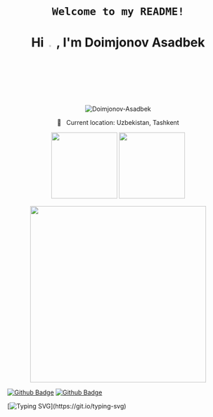 ## <h1 align="center">`Welcome to my README!`</h1>

<h1 align="center">Hi <img src="https://media.giphy.com/media/hvRJCLFzcasrR4ia7z/giphy.gif" width="3%"> , I'm Doimjonov Asadbek</h1>

<p align="center">
 <img src="https://komarev.com/ghpvc/?username=Doimjonov-Asadbek&label=Profile%20views&color=0e75b6&style=flat" alt="Doimjonov-Asadbek" />
</p>

 <p align = "center"> 📍 &nbsp; Current location: Uzbekistan, Tashkent </p>

<p align='center'>
  <a href="#"><img src="https://github-readme-stats.vercel.app/api?username=Doimjonov-Asadbek&show_icons=true&count_private=true&theme=github_dark" height="150"></a>
  <a href="#"><img src="https://github-readme-stats.vercel.app/api/top-langs/?username=Doimjonov-Asadbek&layout=compact&theme=github_dark" height="150"/></a>
</p>

<p align = "center">
  <img src = "https://github-readme-streak-stats.herokuapp.com?user=Doimjonov-Asadbek&theme=dark&hide_border=true" width = 400>
</p>
 
[![Github Badge](https://img.shields.io/badge/To-rex-24292e?style=flat&logo=Github&logoColor=white&link=https://github.com/To-rex)](https://github.com/To-rex)  [![Github Badge](https://img.shields.io/badge/devDoubleH-24292e?style=flat&logo=Github&logoColor=white&link=https://github.com/devDoubleH)](https://github.com/devDoubleH)

[![Typing SVG](https://readme-typing-svg.herokuapp.com?font=comfortaa&color=016EEA&size=24&width=500&lines=Nice+to+meet+you...)](https://git.io/typing-svg)
<div align='center'>
